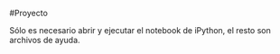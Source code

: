 #Proyecto

Sólo es necesario abrir y ejecutar el notebook de iPython, el resto son archivos de ayuda. 
